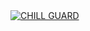 <a href="https://discordbots.org/bot/586675389359980554" >
  <img src="https://discordbots.org/api/widget/586675389359980554.svg" alt="CHILL GUARD" />
</a>
